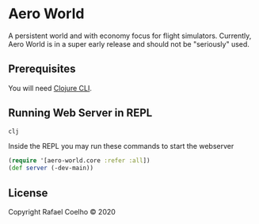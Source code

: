 # Aero World

A persistent world and with economy focus for flight simulators. Currently, Aero World is in a super early release and should not be "seriously" used.

## Prerequisites

You will need [Clojure CLI](https://clojure.org/guides/getting_started).

## Running Web Server in REPL

```bash
clj
```

Inside the REPL you may run these commands to start the webserver

```clojure
(require '[aero-world.core :refer :all])
(def server (-dev-main))
```

## License

Copyright Rafael Coelho © 2020
